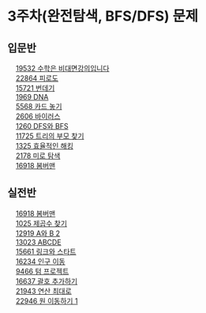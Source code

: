 # 3주차(완전탐색, BFS/DFS) 문제

## 입문반

<img src="https://static.solved.ac/tier_small/4.svg" height="13"> <a href="https://www.acmicpc.net/problem/19532">19532 수학은 비대면강의입니다</a>  
<img src="https://static.solved.ac/tier_small/4.svg" height="13"> <a href="https://www.acmicpc.net/problem/22864">22864 피로도</a>  
<img src="https://static.solved.ac/tier_small/6.svg" height="13"> <a href="https://www.acmicpc.net/problem/15721">15721 번데기</a>  
<img src="https://static.solved.ac/tier_small/7.svg" height="13"> <a href="https://www.acmicpc.net/problem/1969">1969 DNA</a>  
<img src="https://static.solved.ac/tier_small/7.svg" height="13"> <a href="https://www.acmicpc.net/problem/5568">5568 카드 놓기</a>  
<img src="https://static.solved.ac/tier_small/8.svg" height="13"> <a href="https://www.acmicpc.net/problem/2606">2606 바이러스</a>  
<img src="https://static.solved.ac/tier_small/9.svg" height="13"> <a href="https://www.acmicpc.net/problem/1260">1260 DFS와 BFS</a>  
<img src="https://static.solved.ac/tier_small/9.svg" height="13"> <a href="https://www.acmicpc.net/problem/11725">11725 트리의 부모 찾기</a>  
<img src="https://static.solved.ac/tier_small/10.svg" height="13"> <a href="https://www.acmicpc.net/problem/1325">1325 효율적인 해킹</a>  
<img src="https://static.solved.ac/tier_small/10.svg" height="13"> <a href="https://www.acmicpc.net/problem/2178">2178 미로 탐색</a>  
<img src="https://static.solved.ac/tier_small/10.svg" height="13"> <a href="https://www.acmicpc.net/problem/16918">16918 봄버맨</a>  

## 실전반

<img src="https://static.solved.ac/tier_small/10.svg" height="13"> <a href="https://www.acmicpc.net/problem/16918">16918 봄버맨</a>  
<img src="https://static.solved.ac/tier_small/11.svg" height="13"> <a href="https://www.acmicpc.net/problem/1025">1025 제곱수 찾기</a>  
<img src="https://static.solved.ac/tier_small/11.svg" height="13"> <a href="https://www.acmicpc.net/problem/12919">12919 A와 B 2</a>  
<img src="https://static.solved.ac/tier_small/11.svg" height="13"> <a href="https://www.acmicpc.net/problem/13023">13023 ABCDE</a>  
<img src="https://static.solved.ac/tier_small/11.svg" height="13"> <a href="https://www.acmicpc.net/problem/15661">15661 링크와 스타트</a>  
<img src="https://static.solved.ac/tier_small/12.svg" height="13"> <a href="https://www.acmicpc.net/problem/16234">16234 인구 이동</a>  
<img src="https://static.solved.ac/tier_small/13.svg" height="13"> <a href="https://www.acmicpc.net/problem/9466">9466 텀 프로젝트</a>  
<img src="https://static.solved.ac/tier_small/13.svg" height="13"> <a href="https://www.acmicpc.net/problem/16637">16637 괄호 추가하기</a>  
<img src="https://static.solved.ac/tier_small/14.svg" height="13"> <a href="https://www.acmicpc.net/problem/21943">21943 연산 최대로</a>  
<img src="https://static.solved.ac/tier_small/14.svg" height="13"> <a href="https://www.acmicpc.net/problem/22946">22946 원 이동하기 1</a>  
